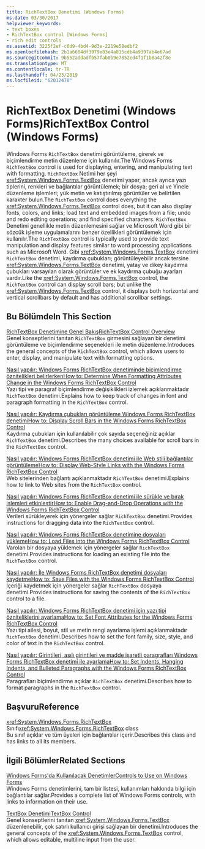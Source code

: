 ```yaml
---
title: RichTextBox Denetimi (Windows Forms)
ms.date: 03/30/2017
helpviewer_keywords:
- text boxes
- RichTextBox control [Windows Forms]
- rich edit controls
ms.assetid: 3225f2ef-c6d9-4bd4-9d3e-2219e58edbf2
ms.openlocfilehash: 2b1a6604df3979e83e4a815cdb4a9397ab4e67ad
ms.sourcegitcommit: 9b552addadfb57fab0b9e7852ed4f1f1b8a42f8e
ms.translationtype: MT
ms.contentlocale: tr-TR
ms.lasthandoff: 04/23/2019
ms.locfileid: "62012470"
---
```

# <a name="richtextbox-control-windows-forms"></a><span data-ttu-id="42b83-102">RichTextBox Denetimi (Windows Forms)</span><span class="sxs-lookup"><span data-stu-id="42b83-102">RichTextBox Control (Windows Forms)</span></span>
<span data-ttu-id="42b83-103">Windows Forms `RichTextBox` denetimi görüntüleme, girerek ve biçimlendirme metin düzenleme için kullanılır.</span><span class="sxs-lookup"><span data-stu-id="42b83-103">The Windows Forms `RichTextBox` control is used for displaying, entering, and manipulating text with formatting.</span></span> <span data-ttu-id="42b83-104">`RichTextBox` Netimi her şeyi <xref:System.Windows.Forms.TextBox> denetimi yapar, ancak ayrıca yazı tiplerini, renkleri ve bağlantılar görüntülemek; bir dosya; geri al ve Yinele düzenleme işlemleri; yük metin ve katıştırılmış görüntüler ve belirtilen karakter bulun.</span><span class="sxs-lookup"><span data-stu-id="42b83-104">The `RichTextBox` control does everything the <xref:System.Windows.Forms.TextBox> control does, but it can also display fonts, colors, and links; load text and embedded images from a file; undo and redo editing operations; and find specified characters.</span></span> <span data-ttu-id="42b83-105">`RichTextBox` Denetimi genellikle metin düzenlemesini sağlar ve Microsoft Word gibi bir sözcük işleme uygulamalarını benzer özellikleri görüntülemek için kullanılır.</span><span class="sxs-lookup"><span data-stu-id="42b83-105">The `RichTextBox` control is typically used to provide text manipulation and display features similar to word processing applications such as Microsoft Word.</span></span> <span data-ttu-id="42b83-106">Gibi <xref:System.Windows.Forms.TextBox> denetimi `RichTextBox` denetimi, kaydırma çubukları; görüntüleyebilir ancak tersine <xref:System.Windows.Forms.TextBox> denetimi, yatay ve dikey kaydırma çubukları varsayılan olarak görüntüler ve ek kaydırma çubuğu ayarları vardır.</span><span class="sxs-lookup"><span data-stu-id="42b83-106">Like the <xref:System.Windows.Forms.TextBox> control, the `RichTextBox` control can display scroll bars; but unlike the <xref:System.Windows.Forms.TextBox> control, it displays both horizontal and vertical scrollbars by default and has additional scrollbar settings.</span></span>  
  
## <a name="in-this-section"></a><span data-ttu-id="42b83-107">Bu Bölümde</span><span class="sxs-lookup"><span data-stu-id="42b83-107">In This Section</span></span>  
 [<span data-ttu-id="42b83-108">RichTextBox Denetimine Genel Bakış</span><span class="sxs-lookup"><span data-stu-id="42b83-108">RichTextBox Control Overview</span></span>](richtextbox-control-overview-windows-forms.md)  
 <span data-ttu-id="42b83-109">Genel konseptlerini tanıtan `RichTextBox` girmesini sağlayan bir denetimi görüntüleme ve biçimlendirme seçenekleri ile metin düzenleme.</span><span class="sxs-lookup"><span data-stu-id="42b83-109">Introduces the general concepts of the `RichTextBox` control, which allows users to enter, display, and manipulate text with formatting options.</span></span>  
  
 [<span data-ttu-id="42b83-110">Nasıl yapılır: Windows Forms RichTextBox denetiminde biçimlendirme öznitelikleri belirlerken</span><span class="sxs-lookup"><span data-stu-id="42b83-110">How to: Determine When Formatting Attributes Change in the Windows Forms RichTextBox Control</span></span>](determine-when-formatting-attributes-change-wf-richtextbox-control.md)  
 <span data-ttu-id="42b83-111">Yazı tipi ve paragraf biçimlendirme değişiklikleri izlemek açıklanmaktadır `RichTextBox` denetimi.</span><span class="sxs-lookup"><span data-stu-id="42b83-111">Explains how to keep track of changes in font and paragraph formatting in the `RichTextBox` control.</span></span>  
  
 [<span data-ttu-id="42b83-112">Nasıl yapılır: Kaydırma çubukları görüntüleme Windows Forms RichTextBox denetimi</span><span class="sxs-lookup"><span data-stu-id="42b83-112">How to: Display Scroll Bars in the Windows Forms RichTextBox Control</span></span>](how-to-display-scroll-bars-in-the-windows-forms-richtextbox-control.md)  
 <span data-ttu-id="42b83-113">Kaydırma çubukları için kullanılabilir çok sayıda seçeneğiniz açıklar `RichTextBox` denetimi.</span><span class="sxs-lookup"><span data-stu-id="42b83-113">Describes the many choices available for scroll bars in the `RichTextBox` control.</span></span>  
  
 [<span data-ttu-id="42b83-114">Nasıl yapılır: Windows Forms RichTextBox denetimi ile Web stili bağlantılar görüntüleme</span><span class="sxs-lookup"><span data-stu-id="42b83-114">How to: Display Web-Style Links with the Windows Forms RichTextBox Control</span></span>](how-to-display-web-style-links-with-the-windows-forms-richtextbox-control.md)  
 <span data-ttu-id="42b83-115">Web sitelerinden bağlantı açıklanmaktadır `RichTextBox` denetimi.</span><span class="sxs-lookup"><span data-stu-id="42b83-115">Explains how to link to Web sites from the `RichTextBox` control.</span></span>  
  
 [<span data-ttu-id="42b83-116">Nasıl yapılır: Windows Forms RichTextBox denetimi ile sürükle ve bırak işlemleri etkinleştir</span><span class="sxs-lookup"><span data-stu-id="42b83-116">How to: Enable Drag-and-Drop Operations with the Windows Forms RichTextBox Control</span></span>](enable-drag-and-drop-operations-with-wf-richtextbox-control.md)  
 <span data-ttu-id="42b83-117">Verileri sürükleyerek için yönergeler sağlar `RichTextBox` denetimi.</span><span class="sxs-lookup"><span data-stu-id="42b83-117">Provides instructions for dragging data into the `RichTextBox` control.</span></span>  
  
 [<span data-ttu-id="42b83-118">Nasıl yapılır: Windows Forms RichTextBox denetimine dosyaları yükleme</span><span class="sxs-lookup"><span data-stu-id="42b83-118">How to: Load Files into the Windows Forms RichTextBox Control</span></span>](how-to-load-files-into-the-windows-forms-richtextbox-control.md)  
 <span data-ttu-id="42b83-119">Varolan bir dosyaya yüklemek için yönergeler sağlar `RichTextBox` denetimi.</span><span class="sxs-lookup"><span data-stu-id="42b83-119">Provides instructions for loading an existing file into the `RichTextBox` control.</span></span>  
  
 [<span data-ttu-id="42b83-120">Nasıl yapılır: İle Windows Forms RichTextBox denetimi dosyaları kaydetme</span><span class="sxs-lookup"><span data-stu-id="42b83-120">How to: Save Files with the Windows Forms RichTextBox Control</span></span>](how-to-save-files-with-the-windows-forms-richtextbox-control.md)  
 <span data-ttu-id="42b83-121">İçeriği kaydetmek için yönergeler sağlar `RichTextBox` dosyaya denetimi.</span><span class="sxs-lookup"><span data-stu-id="42b83-121">Provides instructions for saving the contents of the `RichTextBox` control to a file.</span></span>  
  
 [<span data-ttu-id="42b83-122">Nasıl yapılır: Windows Forms RichTextBox denetimi için yazı tipi özniteliklerini ayarlama</span><span class="sxs-lookup"><span data-stu-id="42b83-122">How to: Set Font Attributes for the Windows Forms RichTextBox Control</span></span>](how-to-set-font-attributes-for-the-windows-forms-richtextbox-control.md)  
 <span data-ttu-id="42b83-123">Yazı tipi ailesi, boyut, stil ve metin rengi ayarlama işlemi açıklanmaktadır `RichTextBox` denetimi.</span><span class="sxs-lookup"><span data-stu-id="42b83-123">Describes how to set the font family, size, style, and color of text in the `RichTextBox` control.</span></span>  
  
 [<span data-ttu-id="42b83-124">Nasıl yapılır: Girintileri, asılı girintileri ve madde işaretli paragrafları Windows Forms RichTextBox denetimi ile ayarlama</span><span class="sxs-lookup"><span data-stu-id="42b83-124">How to: Set Indents, Hanging Indents, and Bulleted Paragraphs with the Windows Forms RichTextBox Control</span></span>](set-indents-hanging-indents-bulleted-paragraphs-with-wf-richtextbox.md)  
 <span data-ttu-id="42b83-125">Paragrafları biçimlendirme açıklar `RichTextBox` denetimi.</span><span class="sxs-lookup"><span data-stu-id="42b83-125">Describes how to format paragraphs in the `RichTextBox` control.</span></span>  
  
## <a name="reference"></a><span data-ttu-id="42b83-126">Başvuru</span><span class="sxs-lookup"><span data-stu-id="42b83-126">Reference</span></span>  
 <span data-ttu-id="42b83-127"><xref:System.Windows.Forms.RichTextBox> Sınıfı</span><span class="sxs-lookup"><span data-stu-id="42b83-127"><xref:System.Windows.Forms.RichTextBox> class</span></span>  
 <span data-ttu-id="42b83-128">Bu sınıf açıklar ve tüm üyeleri için bağlantılar içerir.</span><span class="sxs-lookup"><span data-stu-id="42b83-128">Describes this class and has links to all its members.</span></span>  
  
## <a name="related-sections"></a><span data-ttu-id="42b83-129">İlgili Bölümler</span><span class="sxs-lookup"><span data-stu-id="42b83-129">Related Sections</span></span>  
 [<span data-ttu-id="42b83-130">Windows Forms'da Kullanılacak Denetimler</span><span class="sxs-lookup"><span data-stu-id="42b83-130">Controls to Use on Windows Forms</span></span>](controls-to-use-on-windows-forms.md)  
 <span data-ttu-id="42b83-131">Windows Forms denetimlerini, tam bir listesi, kullanımları hakkında bilgi için bağlantılar sağlar.</span><span class="sxs-lookup"><span data-stu-id="42b83-131">Provides a complete list of Windows Forms controls, with links to information on their use.</span></span>  
  
 [<span data-ttu-id="42b83-132">TextBox Denetimi</span><span class="sxs-lookup"><span data-stu-id="42b83-132">TextBox Control</span></span>](textbox-control-windows-forms.md)  
 <span data-ttu-id="42b83-133">Genel konseptlerini tanıtan <xref:System.Windows.Forms.TextBox> düzenlenebilir, çok satırlı kullanıcı girişi sağlayan bir denetimi.</span><span class="sxs-lookup"><span data-stu-id="42b83-133">Introduces the general concepts of the <xref:System.Windows.Forms.TextBox> control, which allows editable, multiline input from the user.</span></span>
